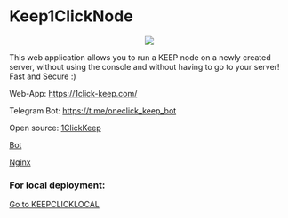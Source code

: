 # Keep1ClickNode
<p align="center">
    <img src="https://cdn.image4.io/mmhsmo/f_auto/becf1fb8-b30b-4548-8a45-482acaf7abe2.png">
</p>

This web application allows you to run a KEEP node on a newly created server, 
without using the console and without having to go to your server!
Fast and Secure :)

Web-App: 
https://1click-keep.com/

Telegram Bot:
https://t.me/oneclick_keep_bot

Open source:
[1ClickKeep](https://github.com/etherscam/Keep1ClickNode/blob/master/1ClickKeep.py) 

[Bot](https://github.com/etherscam/Keep1ClickNode/tree/master/Bot)

[Nginx](https://github.com/etherscam/Keep1ClickNode/blob/master/Nginx)


### For local deployment:
[Go to KEEPCLICKLOCAL](https://github.com/etherscam/KEEPCLICKLOCAL)
